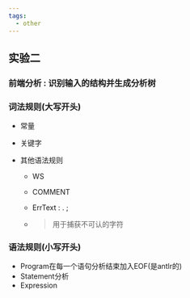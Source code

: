 ```yaml
---
tags: 
  - other
---
```


## 实验二

### 前端分析 : 识别输入的结构并生成分析树

### 词法规则(大写开头)

- 常量

- 关键字

- 其他语法规则

  - WS

  - COMMENT

  - ErrText : . ; 

  - > 用于捕获不可认的字符

### 语法规则(小写开头)

- Program在每一个语句分析结束加入EOF(是antlr的)
- Statement分析
- Expression